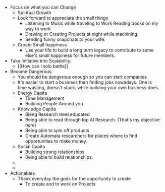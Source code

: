- Focus on what you can Change
	- Spiritual Growth
	- Look forward to appreciate the small things
		- Listening to Music while traveling to Work Reading books on my way to work
		- Drawing or Creating Projects at night while machining.
		- Sending funny snapchats to your wife.
	- Create Small happiness
		- Use your life to build a long term legacy to contribute to some else's small happiness for future members.
- Take Initiative into Scalability.
	- [[How can I solo battle]]
- Become Dangerous.
	- You should be dangerous enough so you can start companies
	- It's easier to start a business than finding jobs nowadays. One is time wasting, doesn't stack. while building your own business does.
	- Energy Capita
		- Time Management
		- Building People Around you
	- Knowledge Capita
		- Bieng Research level educated
		- Being able to read through top AI Research. (That's my objective here)
		- Being able to spin off products
		- Create Automata researchers for places where to find opportunities to make money.
	- Social Capita
		- Building strong relationships
		- Being able to build relationships.
	-
	-
- Actionables
	- Thank everyday the gods for the opportunity to create
		- To create and to work on Projects